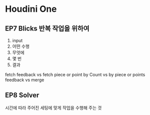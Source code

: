 # Houdini One

## EP7 Blicks 반복 작업을 위하여

1. input
2. 어떤 수행
3. 무엇에
4. 몇 번
5. 결과

fetch feedback    vs    fetch piece or point
by Count    vs    by piece or points
feedback    vs    merge

## EP8 Solver

시간에 따라
주어진 세팅에 맞게
작업을 수행해 주는 것